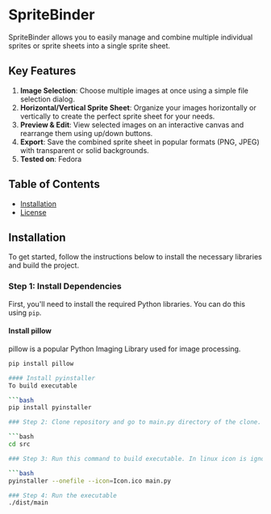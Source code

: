 # SpriteBinder

SpriteBinder allows you to easily manage and combine multiple individual sprites or sprite sheets into a single sprite sheet.

## Key Features
1. **Image Selection**: Choose multiple images at once using a simple file selection dialog.
2. **Horizontal/Vertical Sprite Sheet**: Organize your images horizontally or vertically to create the perfect sprite sheet for your needs.
3. **Preview & Edit**: View selected images on an interactive canvas and rearrange them using up/down buttons.
4. **Export**: Save the combined sprite sheet in popular formats (PNG, JPEG) with transparent or solid backgrounds.
5. **Tested on**: Fedora

## Table of Contents
- [Installation](#installation)
- [License](#license)

## Installation

To get started, follow the instructions below to install the necessary libraries and build the project.

### Step 1: Install Dependencies

First, you'll need to install the required Python libraries. You can do this using `pip`.

#### Install pillow
pillow is a popular Python Imaging Library used for image processing.

```bash
pip install pillow

#### Install pyinstaller
To build executable

```bash
pip install pyinstaller

### Step 2: Clone repository and go to main.py directory of the clone.

```bash
cd src

### Step 3: Run this command to build executable. In linux icon is ignoring.

```bash
pyinstaller --onefile --icon=Icon.ico main.py

### Step 4: Run the executable
./dist/main



